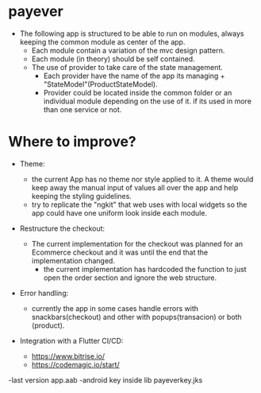 # payever

- The following app is structured to be able to run on modules, always keeping the common module as center of the app.
    - Each module contain a variation of the mvc design pattern.
    - Each module (in theory) should be self contained.
    - The use of provider to take care of the state management.
        - Each provider have the name of the app its managing + "StateModel"(ProductStateModel).
        - Provider could be located inside the common folder or an individual module depending on the use of it. if its used in more than one service or not.

# Where to improve?

- Theme:
    - the current App has no theme nor style applied to it. A theme would keep away the manual input of values all over the app and help keeping the styling guidelines. 
    - try to replicate the "ngkit" that web uses with local widgets so the app could have one uniform look inside each module.

- Restructure the checkout:
    - The current implementation for the checkout was planned for an Ecommerce checkout and it was until the end that the implementation changed.
        + the current implementation has hardcoded the function to just open the order section and ignore the web structure.
    
- Error handling:
    - currently the app in some cases handle errors with snackbars(checkout) and other with popups(transacion) or both (product).

- Integration with a Flutter CI/CD:
    - https://www.bitrise.io/
    - https://codemagic.io/start/

-last version app.aab
-android key inside lib payeverkey.jks